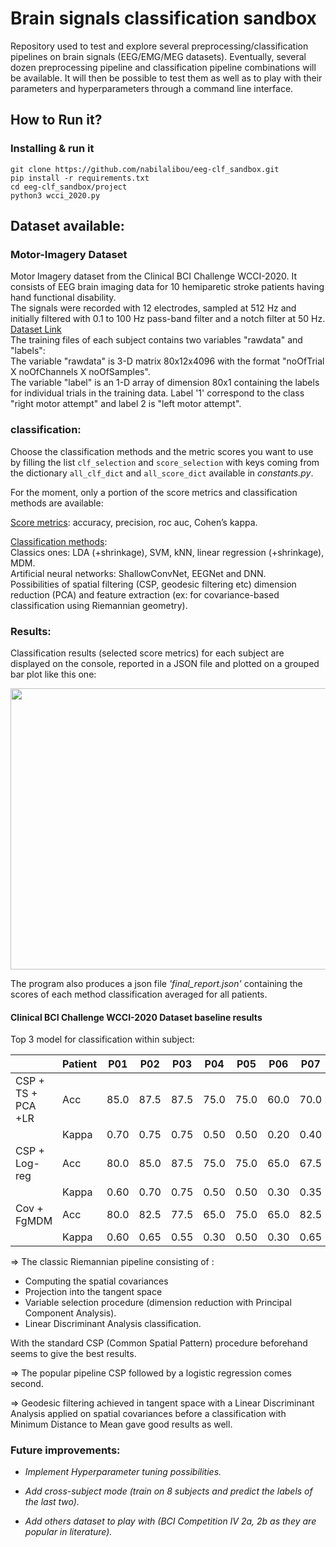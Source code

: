 # Brain signals classification sandbox

Repository used to test and explore several preprocessing/classification pipelines on 
brain signals (EEG/EMG/MEG datasets). Eventually, several dozen preprocessing pipeline and 
classification pipeline combinations will be available. It will then be possible to test 
them as well as to play with their parameters and hyperparameters through a command line
interface.

## How to Run it?

### Installing & run it
```
git clone https://github.com/nabilalibou/eeg-clf_sandbox.git
pip install -r requirements.txt
cd eeg-clf_sandbox/project
python3 wcci_2020.py
```

## Dataset available:

### Motor-Imagery Dataset

Motor Imagery dataset from the Clinical BCI Challenge WCCI-2020. It consists of EEG brain imaging data for 
10 hemiparetic stroke patients having hand functional disability.  
The signals were recorded with 12 electrodes, sampled at 512 Hz and initially filtered with 0.1 to 100 Hz 
pass-band filter and a notch filter at 50 Hz. [Dataset Link](https://github.com/5anirban9/Clinical-Brain-Computer-Interfaces-Challenge-WCCI-2020-Glasgow)  
The training files of each subject contains two variables "rawdata" and "labels":  
The variable "rawdata" is 3-D matrix 80x12x4096 with the format "noOfTrial X noOfChannels X noOfSamples".   
The variable "label" is an 1-D array of dimension 80x1 containing the labels for individual trials in the training data.
Label '1' correspond to the class "right motor attempt" and label 2 is "left motor attempt".

### classification:

Choose the classification methods and the metric scores you want to use by filling the 
list ```clf_selection``` and ```score_selection``` with keys coming from the dictionary 
```all_clf_dict``` and ```all_score_dict``` available in <em>constants.py</em>.  

For the moment, only a portion of the score metrics and classification methods are 
available:

<ins>Score metrics</ins>: accuracy, precision, roc auc, Cohen’s kappa.  

<ins>Classification methods</ins>:  
Classics ones: LDA (+shrinkage), SVM, kNN, linear regression (+shrinkage), MDM.  
Artificial neural networks: ShallowConvNet, EEGNet and DNN.  
Possibilities of spatial filtering (CSP, geodesic filtering etc) dimension reduction (PCA)
and feature extraction (ex: for covariance-based classification using Riemannian geometry). 

### Results:

Classification results (selected score metrics) for each subject are displayed on the 
console, reported in a JSON file and plotted on a grouped bar plot like this one:

<p align="center">
<img src="docs\readme_img\patient01_eval.png" width="600" height="450">
</p>

The program also produces a json file <em>'final_report.json'</em> containing the scores 
of each method classification averaged for all patients.  

#### Clinical BCI Challenge WCCI-2020 Dataset baseline results

Top 3 model for classification within subject:

|                    | Patient | P01  | P02  | P03  | P04  | P05  | P06  | P07  | P08  | Avg      |
|--------------------|---------|------|------|------|------|------|------|------|------|----------|
| CSP + TS + PCA +LR | Acc     | 85.0 | 87.5 | 87.5 | 75.0 | 75.0 | 60.0 | 70.0 | 90.0 | **78.7** |
|                    | Kappa   | 0.70 | 0.75 | 0.75 | 0.50 | 0.50 | 0.20 | 0.40 | 0.80 | **0.57** |
| CSP + Log-reg      | Acc     | 80.0 | 85.0 | 87.5 | 75.0 | 75.0 | 65.0 | 67.5 | 75.0 | 76.3     |
|                    | Kappa   | 0.60 | 0.70 | 0.75 | 0.50 | 0.50 | 0.30 | 0.35 | 0.50 | 0.53     |
| Cov + FgMDM        | Acc     | 80.0 | 82.5 | 77.5 | 65.0 | 75.0 | 65.0 | 82.5 | 70.0 | 74.7     |
|                    | Kappa   | 0.60 | 0.65 | 0.55 | 0.30 | 0.50 | 0.30 | 0.65 | 0.40 | 0.49     |


=> The classic Riemannian pipeline consisting of : 
- Computing the spatial covariances
- Projection into the tangent space 
- Variable selection procedure (dimension reduction with Principal Component Analysis).
- Linear Discriminant Analysis classification.   

With the standard CSP (Common Spatial Pattern) procedure beforehand seems to give the 
best results.  

=> The popular pipeline CSP followed by a logistic regression comes second.  

=> Geodesic filtering achieved in tangent space with a Linear Discriminant Analysis applied 
on spatial covariances before a classification with Minimum Distance to Mean gave good 
results as well.  


### Future improvements:

<em>

+ Implement Hyperparameter tuning possibilities.  


+ Add cross-subject mode (train on 8 subjects and predict the labels of the last two).


+ Add others dataset to play with (BCI Competition IV 2a, 2b as they are popular in 
literature).






